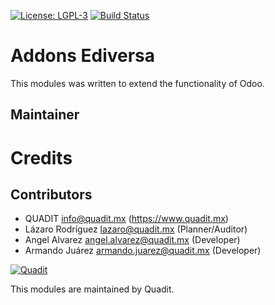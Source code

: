 [![License: LGPL-3](https://img.shields.io/badge/licence-LGPL--3-blue.svg)](http://www.gnu.org/licenses/lgpl-3.0-standalone.html)
[![Build Status](https://travis-ci.org/quadit-dev/ediversa.svg?branch=12.0)](https://travis-ci.org/quadit-dev/ediversa)


Addons Ediversa
=============

This modules was written to extend the functionality of Odoo.

Maintainer
----------

Credits
=======

Contributors
------------

* QUADIT <info@quadit.mx> (https://www.quadit.mx)
* Lázaro Rodríguez <lazaro@quadit.mx> (Planner/Auditor)
* Angel Alvarez <angel.alvarez@quadit.mx> (Developer)
* Armando Juárez <armando.juarez@quadit.mx> (Developer)


[![Quadit](https://pbs.twimg.com/profile_images/942255530021609472/tB1otoX7_400x400.jpg)](https://www.quadit.mx)

This modules are maintained by Quadit.
